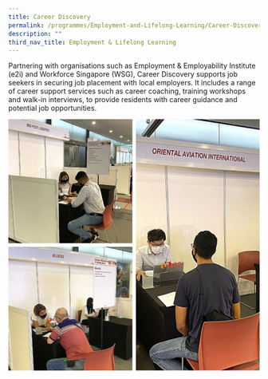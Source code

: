 ```yaml
---
title: Career Discovery
permalink: /programmes/Employment-and-Lifelong-Learning/Career-Discovery
description: ""
third_nav_title: Employment & Lifelong Learning
---
```

Partnering with organisations such as Employment & Employability Institute (e2i) and Workforce Singapore (WSG), Career Discovery supports job seekers in securing job placement with local employers. It includes a range of career support services such as career coaching, training workshops and walk-in interviews, to provide residents with career guidance and potential job opportunities.

![](/images/Programmes/Employment%20&%20Lifelong%20Learning/Career%20Discovery.jpg)